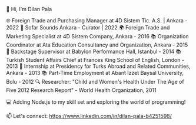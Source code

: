 👋 Hi, I'm Dilan Pala

🌐 Foreign Trade and Purchasing Manager at 4D Sistem Tic. A.S. | Ankara - 2022
🎵 Sofar Sounds Ankara - Curator | 2022
🌍 Foreign Trade and Marketing Specialist at 4D Sistem Company, Ankara - 2016
📚 Organization Coordinator at Ata Education Consultancy and Organization, Ankara - 2015
🎤 Backstage Supervisor at Babylon Performance Hall, Istanbul - 2014
📚 Turkish Student Affairs Chief at Frances King School of English, London - 2013
💼 Internship at Presidency for Turks Abroad and Related Communities, Ankara - 2013
📚 Part-Time Employment at Abant İzzet Baysal University, Bolu - 2012
🔍 Researcher: "Child and Women's Health Under The Age of Five 2012 Research Report" - World Health Organization, 2011

💻 Adding Node.js to my skill set and exploring the world of programming!

📫 Let's connect: https://www.linkedin.com/in/dilan-pala-b4251598/


